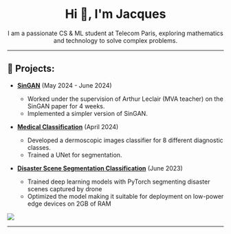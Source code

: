 <h1 align="center">Hi 👋, I'm Jacques</h1>
<p align="center">I am a passionate CS & ML student at Telecom Paris, exploring mathematics and technology to solve complex problems.</p>

---

## 🌟 Projects:

- **[SinGAN](https://github.com/SunJacques/SinGAN)** (May 2024 - June 2024)
  - Worked under the supervision of Arthur Leclair (MVA teacher) on the SinGAN paper for 4 weeks.
  - Implemented a simpler version of SinGAN.

- **[Medical Classification](https://github.com/SunJacques/Medical_classification)** (April 2024)
  - Developed a dermoscopic images classifier for 8 different diagnostic classes.
  - Trained a UNet for segmentation.
    
- **[Disaster Scene Segmentation Classification](https://github.com/SunJacques/LPCVC-2023)** (June 2023)
  - Trained deep learning models with PyTorch segmenting disaster scenes captured by drone
  - Optimized the model making it suitable for deployment on low-power edge devices on 2GB of RAM

![](https://github-readme-stats.vercel.app/api/top-langs/?username=SunJacques&theme=white&hide_border=false&include_all_commits=true&count_private=false&layout=compact&hide=jupyter%20notebook)

---
